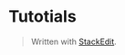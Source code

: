 # Tutotials

> Written with [StackEdit](https://stackedit.io/).
<!--stackedit_data:
eyJoaXN0b3J5IjpbMzc0OTE4ODQwLDEwNDIxNTk0MTldfQ==
-->